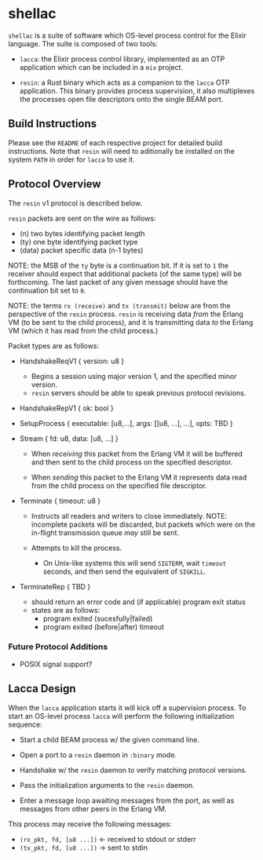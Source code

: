 # shellac

`shellac` is a suite of software which  OS-level process control
for the Elixir language. The suite is composed of two tools:

- `lacca`: the Elixir process control library, implemented as
  an OTP application which can be included in a `mix` project.

- `resin`: a Rust binary which acts as a companion to the `lacca`
  OTP application. This binary provides process supervision, it
  also multiplexes the processes open file descriptors onto the
  single BEAM port.


## Build Instructions

Please see the `README` of each respective project for detailed
build instructions. Note that `resin` will need to aditionally
be installed on the system `PATH` in order for `lacca` to use it.

## Protocol Overview

The `resin` v1 protocol is described below.


`resin` packets are sent on the wire as follows:

- (n) 		two bytes identifying packet length
- (ty) 		one byte identifying packet type
- (data)	packet specific data (n-1 bytes)


NOTE: the MSB of the `ty` byte is a continuation bit.
If it is set to `1` the receiver should expect that additional packets
(of the same type) will be forthcoming. The last packet of any given
message should have the continuation bit set to `0`.

NOTE: the terms `rx (receive)` and `tx (transmit)` below are from the
perspective of the `resin` process. `resin` is receiving data *from*
the Erlang VM (to be sent to the child process), and it is transmitting
data *to* the Erlang VM (which it has read from the child process.)

Packet types are as follows:

- HandshakeReqV1 { version: u8 } 
  - Begins a session using major version 1, and the specified minor version.
  - `resin` servers *should* be able to speak previous protocol revisions.

- HandshakeRepV1 { ok: bool } 

- SetupProcess { executable: [u8,...], args: [[u8, ...], ...], opts: TBD }

- Stream { fd: u8, data: [u8, ...] }
  - When *receiving* this packet from the Erlang VM it will be buffered
    and then sent to the child process on the specified descriptor.

  - When *sending* this packet to the Erlang VM it represents data
    read from the child process on the specified file descriptor.


- Terminate { timeout: u8 }
  - Instructs all readers and writers to close immediately.
    NOTE: incomplete packets will be discarded, but packets which were
    on the in-flight transmission queue *may* still be sent.

  - Attempts to kill the process.
    - On Unix-like systems this will send `SIGTERM`, wait `timeout` seconds, and
      then send the equivalent of `SIGKILL`.

- TerminateRep { TBD }
  - should return an error code and (if applicable) program exit status
  - states are as follows:
    - program exited (sucesfully|failed)
    - program exited (before|after) timeout


### Future Protocol Additions

- POSIX signal support?


## Lacca Design

When the `lacca` application starts it will kick off a supervision
process. To start an OS-level process `lacca` will perform the
following initialization sequence:

- Start a child BEAM process w/ the given command line.

- Open a port to a `resin` daemon in `:binary` mode.

- Handshake w/ the `resin` daemon to verify matching protocol versions.

- Pass the initialization arguments to the `resin` daemon.

- Enter a message loop awaiting messages from the port, as well
  as messages from other peers in the Erlang VM.

This process may receive the following messages:

- `(rx_pkt, fd, [u8 ...])` <- received to stdout or stderr
- `(tx_pkt, fd, [u8 ...])` -> sent to stdin


